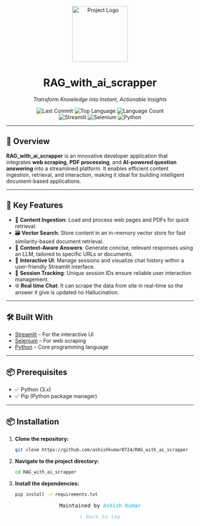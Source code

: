 <!-- Project Logo -->
<div align="center">
  <img src="https://via.placeholder.com/150x150.png?text=RAG_with_ai_scrapper" alt="Project Logo" width="150" />
  <h1>RAG_with_ai_scrapper</h1>
  <p><em>Transform Knowledge into Instant, Actionable Insights</em></p>

  <!-- Badges -->
  <img src=" https://img.shields.io/github/last-commit/ashishkumar0724/RAG_with_ai_scrapper?style=flat&logo=git&logoColor=white&color=0080ff" alt="Last Commit">
  <img src=" https://img.shields.io/github/languages/top/ashishkumar0724/RAG_with_ai_scrapper?style=flat&color=0080ff" alt="Top Language">
  <img src=" https://img.shields.io/github/languages/count/ashishkumar0724/RAG_with_ai_scrapper?style=flat&color=0080ff" alt="Language Count">
  <br>
  <img src=" https://img.shields.io/badge/Streamlit-FF4B4B.svg?style=flat&logo=Streamlit&logoColor=white" alt="Streamlit">
  <img src=" https://img.shields.io/badge/Selenium-43B02A.svg?style=flat&logo=Selenium&logoColor=white" alt="Selenium">
  <img src=" https://img.shields.io/badge/Python-3776AB.svg?style=flat&logo=Python&logoColor=white" alt="Python">
</div>

---

## 🧠 Overview

**RAG_with_ai_scrapper** is an innovative developer application that integrates **web scraping**, **PDF processing**, and **AI-powered question answering** into a streamlined platform. It enables efficient content ingestion, retrieval, and interaction, making it ideal for building intelligent document-based applications.

---

## 🚀 Key Features

- 🧩 **Content Ingestion**: Load and process web pages and PDFs for quick retrieval.
- 🗃️ **Vector Search**: Store content in an in-memory vector store for fast similarity-based document retrieval.
- 💬 **Context-Aware Answers**: Generate concise, relevant responses using an LLM, tailored to specific URLs or documents.
- 🎯 **Interactive UI**: Manage sessions and visualize chat history within a user-friendly Streamlit interface.
- 🔑 **Session Tracking**: Unique session IDs ensure reliable user interaction management.
- 🌐 **Real time Chat**: It can scrape the data from site in real-time so the answer it give is updated no Hallucination.
---

## 🛠️ Built With

- [Streamlit]( https://streamlit.io/ ) – For the interactive UI
- [Selenium](https://www.selenium.dev/ ) – For web scraping
- [Python](https://www.python.org/ ) – Core programming language

---

## 📦 Prerequisites

- ✅ Python (3.x)
- ✅ Pip (Python package manager)

---

## 📦 Installation

1. **Clone the repository:**
   ```bash
   git clone https://github.com/ashishkumar0724/RAG_with_ai_scrapper 
2. **Navigate to the project directory:**
   ```bash 
   cd RAG_with_ai_scrapper
3. **Install the dependencies:**
   ```bash
   pip install -r requirements.txt
<div style="text-align: center; font-family: monospace;">
  <p>Maintained by <a href="https://github.com/ashishkumar0724 " style="color: #00bcd4; text-decoration: none;">Ashish Kumar</a></p>
  <p><a href="#top" style="color: #9ec1cf; text-decoration: none;">⬆ Back to top</a></p>
</div>
